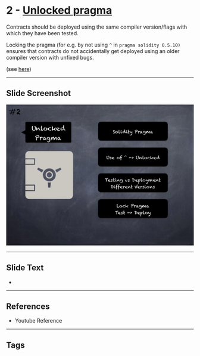 # 2 - [Unlocked pragma](Unlocked%20pragma.md)
Contracts should be deployed using the same compiler version/flags with which they have been tested. 

Locking the pragma (for e.g. by not using `^` in `pragma solidity 0.5.10)` ensures that contracts do not accidentally get deployed using an older compiler version with unfixed bugs. 

(see [here](https://swcregistry.io/docs/SWC-103))

___
## Slide Screenshot
![02.png](../images/pitfalls_and_best_practices101/002.png)
___
## Slide Text
- 
___
## References
- Youtube Reference
___
## Tags